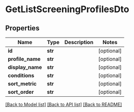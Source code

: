 # GetListScreeningProfilesDto

## Properties
Name | Type | Description | Notes
------------ | ------------- | ------------- | -------------
**id** | **str** |  | [optional] 
**profile_name** | **str** |  | [optional] 
**display_name** | **str** |  | [optional] 
**conditions** | **str** |  | [optional] 
**sort_metric** | **str** |  | [optional] 
**sort_order** | **str** |  | [optional] 

[[Back to Model list]](../README.md#documentation-for-models) [[Back to API list]](../README.md#documentation-for-api-endpoints) [[Back to README]](../README.md)

